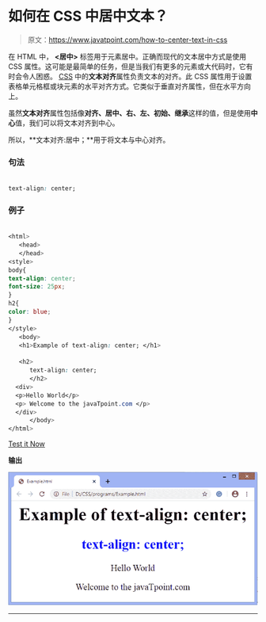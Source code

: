 # 如何在 CSS 中居中文本？

> 原文：<https://www.javatpoint.com/how-to-center-text-in-css>

在 HTML 中， **<居中>** 标签用于元素居中。正确而现代的文本居中方式是使用 CSS 属性。这可能是最简单的任务，但是当我们有更多的元素或大代码时，它有时会令人困惑。 [CSS](https://www.javatpoint.com/css-tutorial) 中的**文本对齐**属性负责文本的对齐。此 CSS 属性用于设置表格单元格框或块元素的水平对齐方式。它类似于垂直对齐属性，但在水平方向上。

虽然**文本对齐**属性包括像**对齐、居中、右、左、初始、继承**这样的值，但是使用**中心**值，我们可以将文本对齐到中心。

所以，**文本对齐:居中；**用于将文本与中心对齐。

### 句法

```css

text-align: center;

```

### 例子

```css

<html>  
   <head>  
   </head>  
<style>  
body{
text-align: center;
font-size: 25px;
}
h2{  
color: blue;  
}  
</style>  
   <body>  
   <h1>Example of text-align: center; </h1>  

   <h2> 
      text-align: center;  
      </h2>  
  <div>
  <p>Hello World</p>
  <p> Welcome to the javaTpoint.com </p>
  </div>
      </body>  
</html>  

```

[Test it Now](https://www.javatpoint.com/oprweb/test.jsp?filename=HowtocentertextinCSS1)

**输出**

![How to center text in CSS](img/f84b81cb05956d9845a15aeddc5c5281.png)

* * *